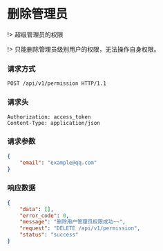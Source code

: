 # 删除管理员

!> 超级管理员的权限

!> 只能删除管理员级别用户的权限，无法操作自身权限。

### 请求方式

```http
POST /api/v1/permission HTTP/1.1
```

### 请求头

```http
Authorization: access_token
Content-Type: application/json
```

### 请求参数

```json
{
    "email": "example@qq.com"
}
```

### 响应数据

```json
{
    "data": [],
    "error_code": 0,
    "message": "删除用户管理员权限成功~~",
    "request": "DELETE /api/v1/permission",
    "status": "success"
}
```





